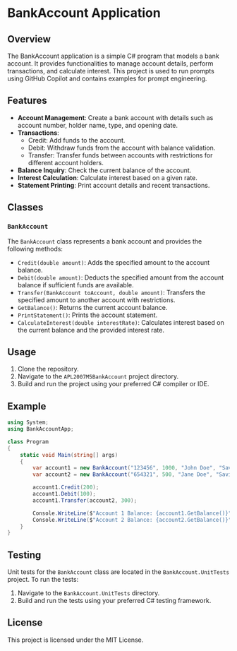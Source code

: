 # BankAccount Application

## Overview
The BankAccount application is a simple C# program that models a bank account. It provides functionalities to manage account details, perform transactions, and calculate interest. This project is used to run prompts using GitHub Copilot and contains examples for prompt engineering.

## Features
- **Account Management**: Create a bank account with details such as account number, holder name, type, and opening date.
- **Transactions**:
  - Credit: Add funds to the account.
  - Debit: Withdraw funds from the account with balance validation.
  - Transfer: Transfer funds between accounts with restrictions for different account holders.
- **Balance Inquiry**: Check the current balance of the account.
- **Interest Calculation**: Calculate interest based on a given rate.
- **Statement Printing**: Print account details and recent transactions.

## Classes
### `BankAccount`
The `BankAccount` class represents a bank account and provides the following methods:
- `Credit(double amount)`: Adds the specified amount to the account balance.
- `Debit(double amount)`: Deducts the specified amount from the account balance if sufficient funds are available.
- `Transfer(BankAccount toAccount, double amount)`: Transfers the specified amount to another account with restrictions.
- `GetBalance()`: Returns the current account balance.
- `PrintStatement()`: Prints the account statement.
- `CalculateInterest(double interestRate)`: Calculates interest based on the current balance and the provided interest rate.

## Usage
1. Clone the repository.
2. Navigate to the `APL2007M5BankAccount` project directory.
3. Build and run the project using your preferred C# compiler or IDE.

## Example
```csharp
using System;
using BankAccountApp;

class Program
{
    static void Main(string[] args)
    {
        var account1 = new BankAccount("123456", 1000, "John Doe", "Savings", DateTime.Now);
        var account2 = new BankAccount("654321", 500, "Jane Doe", "Savings", DateTime.Now);

        account1.Credit(200);
        account1.Debit(100);
        account1.Transfer(account2, 300);

        Console.WriteLine($"Account 1 Balance: {account1.GetBalance()}");
        Console.WriteLine($"Account 2 Balance: {account2.GetBalance()}");
    }
}
```

## Testing
Unit tests for the `BankAccount` class are located in the `BankAccount.UnitTests` project. To run the tests:
1. Navigate to the `BankAccount.UnitTests` directory.
2. Build and run the tests using your preferred C# testing framework.

## License
This project is licensed under the MIT License.
